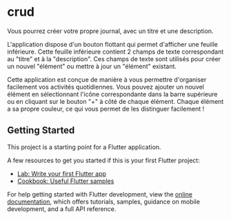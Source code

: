 # crud
Vous pourrez créer votre propre journal, avec un titre et une description.

L'application dispose d'un bouton flottant qui permet d'afficher une feuille inférieure. Cette feuille inférieure contient 2 champs de texte correspondant au "titre" et à la "description". Ces champs de texte sont utilisés pour créer un nouvel "élément" ou mettre à jour un "élément" existant.

Cette application est conçue de manière à vous permettre d'organiser facilement vos activités quotidiennes. Vous pouvez ajouter un nouvel élément en sélectionnant l'icône correspondante dans la barre supérieure ou en cliquant sur le bouton "+" à côté de chaque élément. Chaque élément a sa propre couleur, ce qui vous permet de les distinguer facilement !

## Getting Started

This project is a starting point for a Flutter application.

A few resources to get you started if this is your first Flutter project:

- [Lab: Write your first Flutter app](https://docs.flutter.dev/get-started/codelab)
- [Cookbook: Useful Flutter samples](https://docs.flutter.dev/cookbook)

For help getting started with Flutter development, view the
[online documentation](https://docs.flutter.dev/), which offers tutorials,
samples, guidance on mobile development, and a full API reference.
